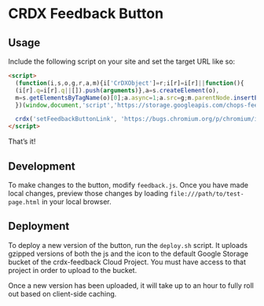 # CRDX Feedback Button

## Usage

Include the following script on your site and set the target URL like so:

```html
<script>
  (function(i,s,o,g,r,a,m){i['CrDXObject']=r;i[r]=i[r]||function(){
  (i[r].q=i[r].q||[]).push(arguments)},a=s.createElement(o),
  m=s.getElementsByTagName(o)[0];a.async=1;a.src=g;m.parentNode.insertBefore(a,m)
  })(window,document,'script','https://storage.googleapis.com/chops-feedback/feedback.js','crdx');

  crdx('setFeedbackButtonLink', 'https://bugs.chromium.org/p/chromium/issues/entry?labels=Infra-DX');
</script>
```

That’s it!

## Development

To make changes to the button, modify `feedback.js`. Once you have made
local changes, preview those changes by loading `file:///path/to/test-page.html`
in your local browser.

## Deployment

To deploy a new version of the button, run the `deploy.sh` script. It uploads
gzipped versions of both the js and the icon to the default Google Storage
bucket of the crdx-feedback Cloud Project. You must have access to that
project in order to upload to the bucket.

Once a new version has been uploaded, it will take up to an hour to fully
roll out based on client-side caching.

